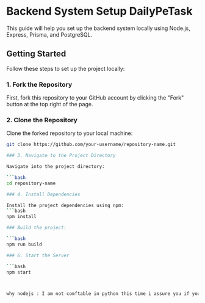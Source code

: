 # Backend System Setup DailyPeTask

This guide will help you set up the backend system locally using Node.js, Express, Prisma, and PostgreSQL.

## Getting Started

Follow these steps to set up the project locally:

### 1. Fork the Repository

First, fork this repository to your GitHub account by clicking the "Fork" button at the top right of the page.

### 2. Clone the Repository

Clone the forked repository to your local machine:

```bash
git clone https://github.com/your-username/repository-name.git

### 3. Navigate to the Project Directory

Navigate into the project directory:

```bash
cd repository-name

### 4. Install Dependencies

Install the project dependencies using npm:
```bash
npm install

### Build the project:

```bash 
npm run build

### 6. Start the Server

```bash 
npm start



why nodejs : I am not comftable in python this time i assure you if you conside me i will become best in python/Django 


